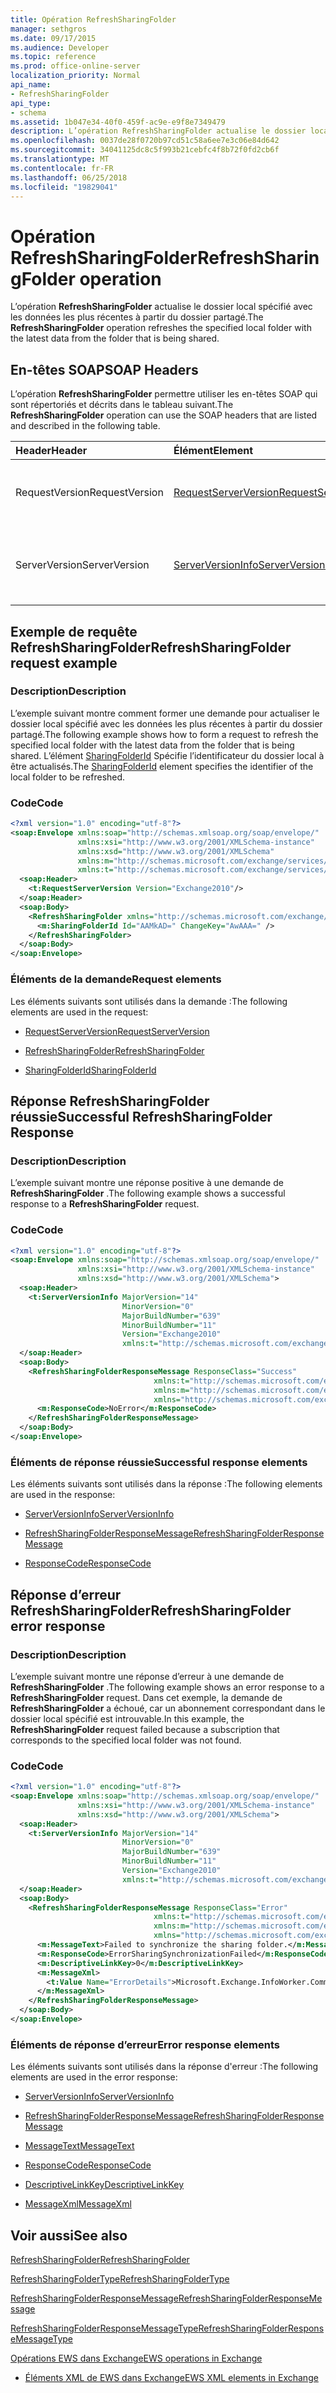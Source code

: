 ```yaml
---
title: Opération RefreshSharingFolder
manager: sethgros
ms.date: 09/17/2015
ms.audience: Developer
ms.topic: reference
ms.prod: office-online-server
localization_priority: Normal
api_name:
- RefreshSharingFolder
api_type:
- schema
ms.assetid: 1b047e34-40f0-459f-ac9e-e9f8e7349479
description: L’opération RefreshSharingFolder actualise le dossier local spécifié avec les données les plus récentes à partir du dossier partagé.
ms.openlocfilehash: 0037de28f0720b97cd51c58a6ee7e3c06e84d642
ms.sourcegitcommit: 34041125dc8c5f993b21cebfc4f8b72f0fd2cb6f
ms.translationtype: MT
ms.contentlocale: fr-FR
ms.lasthandoff: 06/25/2018
ms.locfileid: "19829041"
---
```

# <a name="refreshsharingfolder-operation"></a><span data-ttu-id="ea4ed-103">Opération RefreshSharingFolder</span><span class="sxs-lookup"><span data-stu-id="ea4ed-103">RefreshSharingFolder operation</span></span>

<span data-ttu-id="ea4ed-104">L’opération **RefreshSharingFolder** actualise le dossier local spécifié avec les données les plus récentes à partir du dossier partagé.</span><span class="sxs-lookup"><span data-stu-id="ea4ed-104">The **RefreshSharingFolder** operation refreshes the specified local folder with the latest data from the folder that is being shared.</span></span> 
  
## <a name="soap-headers"></a><span data-ttu-id="ea4ed-105">En-têtes SOAP</span><span class="sxs-lookup"><span data-stu-id="ea4ed-105">SOAP Headers</span></span>

<span data-ttu-id="ea4ed-106">L’opération **RefreshSharingFolder** permettre utiliser les en-têtes SOAP qui sont répertoriés et décrits dans le tableau suivant.</span><span class="sxs-lookup"><span data-stu-id="ea4ed-106">The **RefreshSharingFolder** operation can use the SOAP headers that are listed and described in the following table.</span></span> 
  
|<span data-ttu-id="ea4ed-107">**Header**</span><span class="sxs-lookup"><span data-stu-id="ea4ed-107">**Header**</span></span>|<span data-ttu-id="ea4ed-108">**Élément**</span><span class="sxs-lookup"><span data-stu-id="ea4ed-108">**Element**</span></span>|<span data-ttu-id="ea4ed-109">**Description**</span><span class="sxs-lookup"><span data-stu-id="ea4ed-109">**Description**</span></span>|
|:-----|:-----|:-----|
|<span data-ttu-id="ea4ed-110">RequestVersion</span><span class="sxs-lookup"><span data-stu-id="ea4ed-110">RequestVersion</span></span>  <br/> |[<span data-ttu-id="ea4ed-111">RequestServerVersion</span><span class="sxs-lookup"><span data-stu-id="ea4ed-111">RequestServerVersion</span></span>](requestserverversion.md) <br/> |<span data-ttu-id="ea4ed-112">Identifie la version du schéma pour la requête d’opération.</span><span class="sxs-lookup"><span data-stu-id="ea4ed-112">Identifies the schema version for the operation request.</span></span>  <br/> |
|<span data-ttu-id="ea4ed-113">ServerVersion</span><span class="sxs-lookup"><span data-stu-id="ea4ed-113">ServerVersion</span></span>  <br/> |[<span data-ttu-id="ea4ed-114">ServerVersionInfo</span><span class="sxs-lookup"><span data-stu-id="ea4ed-114">ServerVersionInfo</span></span>](serverversioninfo.md) <br/> |<span data-ttu-id="ea4ed-115">Identifie la version du serveur qui a répondu à la demande.</span><span class="sxs-lookup"><span data-stu-id="ea4ed-115">Identifies the version of the server that responded to the request.</span></span>  <br/> |
   
## <a name="refreshsharingfolder-request-example"></a><span data-ttu-id="ea4ed-116">Exemple de requête RefreshSharingFolder</span><span class="sxs-lookup"><span data-stu-id="ea4ed-116">RefreshSharingFolder request example</span></span>

### <a name="description"></a><span data-ttu-id="ea4ed-117">Description</span><span class="sxs-lookup"><span data-stu-id="ea4ed-117">Description</span></span>

<span data-ttu-id="ea4ed-118">L’exemple suivant montre comment former une demande pour actualiser le dossier local spécifié avec les données les plus récentes à partir du dossier partagé.</span><span class="sxs-lookup"><span data-stu-id="ea4ed-118">The following example shows how to form a request to refresh the specified local folder with the latest data from the folder that is being shared.</span></span> <span data-ttu-id="ea4ed-119">L’élément [SharingFolderId](sharingfolderid.md) Spécifie l’identificateur du dossier local à être actualisés.</span><span class="sxs-lookup"><span data-stu-id="ea4ed-119">The [SharingFolderId](sharingfolderid.md) element specifies the identifier of the local folder to be refreshed.</span></span> 
  
### <a name="code"></a><span data-ttu-id="ea4ed-120">Code</span><span class="sxs-lookup"><span data-stu-id="ea4ed-120">Code</span></span>

```XML
<?xml version="1.0" encoding="utf-8"?>
<soap:Envelope xmlns:soap="http://schemas.xmlsoap.org/soap/envelope/"
               xmlns:xsi="http://www.w3.org/2001/XMLSchema-instance"
               xmlns:xsd="http://www.w3.org/2001/XMLSchema"
               xmlns:m="http://schemas.microsoft.com/exchange/services/2006/messages"
               xmlns:t="http://schemas.microsoft.com/exchange/services/2006/types">
  <soap:Header>
    <t:RequestServerVersion Version="Exchange2010"/>
  </soap:Header>
  <soap:Body>
    <RefreshSharingFolder xmlns="http://schemas.microsoft.com/exchange/services/2006/messages">
      <m:SharingFolderId Id="AAMkAD=" ChangeKey="AwAAA=" />
    </RefreshSharingFolder>
  </soap:Body>
</soap:Envelope>
```

### <a name="request-elements"></a><span data-ttu-id="ea4ed-121">Éléments de la demande</span><span class="sxs-lookup"><span data-stu-id="ea4ed-121">Request elements</span></span>

<span data-ttu-id="ea4ed-122">Les éléments suivants sont utilisés dans la demande :</span><span class="sxs-lookup"><span data-stu-id="ea4ed-122">The following elements are used in the request:</span></span>
  
- [<span data-ttu-id="ea4ed-123">RequestServerVersion</span><span class="sxs-lookup"><span data-stu-id="ea4ed-123">RequestServerVersion</span></span>](requestserverversion.md)
    
- [<span data-ttu-id="ea4ed-124">RefreshSharingFolder</span><span class="sxs-lookup"><span data-stu-id="ea4ed-124">RefreshSharingFolder</span></span>](refreshsharingfolder.md)
    
- [<span data-ttu-id="ea4ed-125">SharingFolderId</span><span class="sxs-lookup"><span data-stu-id="ea4ed-125">SharingFolderId</span></span>](sharingfolderid.md)
    
## <a name="successful-refreshsharingfolder-response"></a><span data-ttu-id="ea4ed-126">Réponse RefreshSharingFolder réussie</span><span class="sxs-lookup"><span data-stu-id="ea4ed-126">Successful RefreshSharingFolder Response</span></span>

### <a name="description"></a><span data-ttu-id="ea4ed-127">Description</span><span class="sxs-lookup"><span data-stu-id="ea4ed-127">Description</span></span>

<span data-ttu-id="ea4ed-128">L’exemple suivant montre une réponse positive à une demande de **RefreshSharingFolder** .</span><span class="sxs-lookup"><span data-stu-id="ea4ed-128">The following example shows a successful response to a **RefreshSharingFolder** request.</span></span> 
  
### <a name="code"></a><span data-ttu-id="ea4ed-129">Code</span><span class="sxs-lookup"><span data-stu-id="ea4ed-129">Code</span></span>

```XML
<?xml version="1.0" encoding="utf-8"?>
<soap:Envelope xmlns:soap="http://schemas.xmlsoap.org/soap/envelope/" 
               xmlns:xsi="http://www.w3.org/2001/XMLSchema-instance" 
               xmlns:xsd="http://www.w3.org/2001/XMLSchema">
  <soap:Header>
    <t:ServerVersionInfo MajorVersion="14" 
                         MinorVersion="0" 
                         MajorBuildNumber="639" 
                         MinorBuildNumber="11" 
                         Version="Exchange2010" 
                         xmlns:t="http://schemas.microsoft.com/exchange/services/2006/types" />
  </soap:Header>
  <soap:Body>
    <RefreshSharingFolderResponseMessage ResponseClass="Success"
                                xmlns:t="http://schemas.microsoft.com/exchange/services/2006/types"
                                xmlns:m="http://schemas.microsoft.com/exchange/services/2006/messages"
                                xmlns="http://schemas.microsoft.com/exchange/services/2006/messages">
      <m:ResponseCode>NoError</m:ResponseCode>
    </RefreshSharingFolderResponseMessage>
  </soap:Body>
</soap:Envelope>
```

### <a name="successful-response-elements"></a><span data-ttu-id="ea4ed-130">Éléments de réponse réussie</span><span class="sxs-lookup"><span data-stu-id="ea4ed-130">Successful response elements</span></span>

<span data-ttu-id="ea4ed-131">Les éléments suivants sont utilisés dans la réponse :</span><span class="sxs-lookup"><span data-stu-id="ea4ed-131">The following elements are used in the response:</span></span>
  
- [<span data-ttu-id="ea4ed-132">ServerVersionInfo</span><span class="sxs-lookup"><span data-stu-id="ea4ed-132">ServerVersionInfo</span></span>](serverversioninfo.md)
    
- [<span data-ttu-id="ea4ed-133">RefreshSharingFolderResponseMessage</span><span class="sxs-lookup"><span data-stu-id="ea4ed-133">RefreshSharingFolderResponseMessage</span></span>](refreshsharingfolderresponsemessage.md)
    
- [<span data-ttu-id="ea4ed-134">ResponseCode</span><span class="sxs-lookup"><span data-stu-id="ea4ed-134">ResponseCode</span></span>](responsecode.md)
    
## <a name="refreshsharingfolder-error-response"></a><span data-ttu-id="ea4ed-135">Réponse d’erreur RefreshSharingFolder</span><span class="sxs-lookup"><span data-stu-id="ea4ed-135">RefreshSharingFolder error response</span></span>

### <a name="description"></a><span data-ttu-id="ea4ed-136">Description</span><span class="sxs-lookup"><span data-stu-id="ea4ed-136">Description</span></span>

<span data-ttu-id="ea4ed-137">L’exemple suivant montre une réponse d’erreur à une demande de **RefreshSharingFolder** .</span><span class="sxs-lookup"><span data-stu-id="ea4ed-137">The following example shows an error response to a **RefreshSharingFolder** request.</span></span> <span data-ttu-id="ea4ed-138">Dans cet exemple, la demande de **RefreshSharingFolder** a échoué, car un abonnement correspondant dans le dossier local spécifié est introuvable.</span><span class="sxs-lookup"><span data-stu-id="ea4ed-138">In this example, the **RefreshSharingFolder** request failed because a subscription that corresponds to the specified local folder was not found.</span></span> 
  
### <a name="code"></a><span data-ttu-id="ea4ed-139">Code</span><span class="sxs-lookup"><span data-stu-id="ea4ed-139">Code</span></span>

```XML
<?xml version="1.0" encoding="utf-8"?>
<soap:Envelope xmlns:soap="http://schemas.xmlsoap.org/soap/envelope/" 
               xmlns:xsi="http://www.w3.org/2001/XMLSchema-instance" 
               xmlns:xsd="http://www.w3.org/2001/XMLSchema">
  <soap:Header>
    <t:ServerVersionInfo MajorVersion="14" 
                         MinorVersion="0" 
                         MajorBuildNumber="639" 
                         MinorBuildNumber="11" 
                         Version="Exchange2010" 
                         xmlns:t="http://schemas.microsoft.com/exchange/services/2006/types" />
  </soap:Header>
  <soap:Body>
    <RefreshSharingFolderResponseMessage ResponseClass="Error"
                                xmlns:t="http://schemas.microsoft.com/exchange/services/2006/types"
                                xmlns:m="http://schemas.microsoft.com/exchange/services/2006/messages"
                                xmlns="http://schemas.microsoft.com/exchange/services/2006/messages">
      <m:MessageText>Failed to synchronize the sharing folder.</m:MessageText>
      <m:ResponseCode>ErrorSharingSynchronizationFailed</m:ResponseCode>
      <m:DescriptiveLinkKey>0</m:DescriptiveLinkKey>
      <m:MessageXml>
        <t:Value Name="ErrorDetails">Microsoft.Exchange.InfoWorker.Common.Sharing.SubscriptionNotFoundException: The subscription wasn't found.;</t:Value>
      </m:MessageXml>
    </RefreshSharingFolderResponseMessage>
  </soap:Body>
</soap:Envelope>
```

### <a name="error-response-elements"></a><span data-ttu-id="ea4ed-140">Éléments de réponse d’erreur</span><span class="sxs-lookup"><span data-stu-id="ea4ed-140">Error response elements</span></span>

<span data-ttu-id="ea4ed-141">Les éléments suivants sont utilisés dans la réponse d'erreur :</span><span class="sxs-lookup"><span data-stu-id="ea4ed-141">The following elements are used in the error response:</span></span>
  
- [<span data-ttu-id="ea4ed-142">ServerVersionInfo</span><span class="sxs-lookup"><span data-stu-id="ea4ed-142">ServerVersionInfo</span></span>](serverversioninfo.md)
    
- [<span data-ttu-id="ea4ed-143">RefreshSharingFolderResponseMessage</span><span class="sxs-lookup"><span data-stu-id="ea4ed-143">RefreshSharingFolderResponseMessage</span></span>](refreshsharingfolderresponsemessage.md)
    
- [<span data-ttu-id="ea4ed-144">MessageText</span><span class="sxs-lookup"><span data-stu-id="ea4ed-144">MessageText</span></span>](messagetext.md)
    
- [<span data-ttu-id="ea4ed-145">ResponseCode</span><span class="sxs-lookup"><span data-stu-id="ea4ed-145">ResponseCode</span></span>](responsecode.md)
    
- [<span data-ttu-id="ea4ed-146">DescriptiveLinkKey</span><span class="sxs-lookup"><span data-stu-id="ea4ed-146">DescriptiveLinkKey</span></span>](descriptivelinkkey.md)
    
- [<span data-ttu-id="ea4ed-147">MessageXml</span><span class="sxs-lookup"><span data-stu-id="ea4ed-147">MessageXml</span></span>](messagexml.md)
    
## <a name="see-also"></a><span data-ttu-id="ea4ed-148">Voir aussi</span><span class="sxs-lookup"><span data-stu-id="ea4ed-148">See also</span></span>



[<span data-ttu-id="ea4ed-149">RefreshSharingFolder</span><span class="sxs-lookup"><span data-stu-id="ea4ed-149">RefreshSharingFolder</span></span>](refreshsharingfolder.md)
  
[<span data-ttu-id="ea4ed-150">RefreshSharingFolderType</span><span class="sxs-lookup"><span data-stu-id="ea4ed-150">RefreshSharingFolderType</span></span>](https://msdn.microsoft.com/library/ExchangeWebServices.RefreshSharingFolderType.aspx)
  
[<span data-ttu-id="ea4ed-151">RefreshSharingFolderResponseMessage</span><span class="sxs-lookup"><span data-stu-id="ea4ed-151">RefreshSharingFolderResponseMessage</span></span>](refreshsharingfolderresponsemessage.md)
  
[<span data-ttu-id="ea4ed-152">RefreshSharingFolderResponseMessageType</span><span class="sxs-lookup"><span data-stu-id="ea4ed-152">RefreshSharingFolderResponseMessageType</span></span>](https://msdn.microsoft.com/library/ExchangeWebServices.RefreshSharingFolderResponseMessageType.aspx)


[<span data-ttu-id="ea4ed-153">Opérations EWS dans Exchange</span><span class="sxs-lookup"><span data-stu-id="ea4ed-153">EWS operations in Exchange</span></span>](ews-operations-in-exchange.md)
  
- [<span data-ttu-id="ea4ed-154">Éléments XML de EWS dans Exchange</span><span class="sxs-lookup"><span data-stu-id="ea4ed-154">EWS XML elements in Exchange</span></span>](ews-xml-elements-in-exchange.md)

